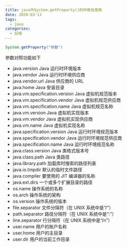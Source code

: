 ```yaml
---
title: java中System.getProperty()的作用及使用
date: 2020-03-13
tags:
  - java
categories:
  - 后端
---
```


<!-- more -->
```java
System.getProperty("参数")
```
参数对照功能如下
- java.version	Java 运行时环境版本
- java.vendor	Java 运行时环境供应商
- java.vendor.url	Java 供应商的 URL
- java.home	Java 安装目录
- java.vm.specification.version	Java 虚拟机规范版本
- java.vm.specification.vendor	Java 虚拟机规范供应商
- java.vm.specification.name	Java 虚拟机规范名称
- java.vm.version	Java 虚拟机实现版本
- java.vm.vendor	Java 虚拟机实现供应商
- java.vm.name	Java 虚拟机实现名称
- java.specification.version	Java 运行时环境规范版本
- java.specification.vendor	Java 运行时环境规范供应商
- java.specification.name	Java 运行时环境规范名称
- java.class.version	Java 类格式版本号
- java.class.path	Java 类路径
- java.library.path	加载库时搜索的路径列表
- java.io.tmpdir	默认的临时文件路径
- java.compiler	要使用的 JIT 编译器的名称
- java.ext.dirs	一个或多个扩展目录的路径
- os.name	操作系统的名称
- os.arch	操作系统的架构
- os.version	操作系统的版本
- file.separator	文件分隔符（在 UNIX 系统中是“/”）
- path.separator	路径分隔符（在 UNIX 系统中是“:”）
- line.separator	行分隔符（在 UNIX 系统中是“/n”）
- user.name	用户的账户名称
- user.home	用户的主目录
- user.dir	用户的当前工作目录
